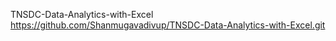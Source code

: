 TNSDC-Data-Analytics-with-Excel
https://github.com/Shanmugavadivup/TNSDC-Data-Analytics-with-Excel.git
